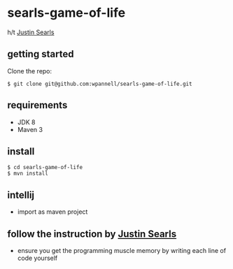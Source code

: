 # searls-game-of-life

h/t [Justin Searls](https://twitter.com/searls)

## getting started

Clone the repo:

```
$ git clone git@github.com:wpannell/searls-game-of-life.git
```

## requirements

* JDK 8
* Maven 3

## install

```
$ cd searls-game-of-life
$ mvn install
```

## intellij

* import as maven project

## follow the instruction by [Justin Searls](https://www.youtube.com/watch?v=aeX5OXO-w30)

* ensure you get the programming muscle memory by writing each line of code yourself

